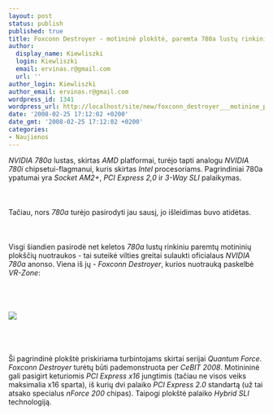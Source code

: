 ```yaml
---
layout: post
status: publish
published: true
title: Foxconn Destroyer - motininė plokštė, paremta 780a lustų rinkiniu
author:
  display_name: Kiewliszki
  login: Kiewliszki
  email: ervinas.r@gmail.com
  url: ''
author_login: Kiewliszki
author_email: ervinas.r@gmail.com
wordpress_id: 1341
wordpress_url: http://localhost/site/new/foxconn_destroyer___motinine_plokste__paremta_780a_lustu_rinkiniu/
date: '2008-02-25 17:12:02 +0200'
date_gmt: '2008-02-25 17:12:02 +0200'
categories:
- Naujienos
---
```

<p><i>NVIDIA 780a</i> lustas, skirtas <i>AMD</i> platformai, turėjo tapti analogu <i>NVIDIA 780i</i> chipsetui-flagmanui, kuris skirtas <i>Intel</i> procesoriams. Pagrindiniai 780a ypatumai yra <i>Socket AM2+</i>, <i>PCI Express 2,0</i> ir <i>3-Way SLI</i> palaikymas.<br />
<br><br />
<br>Tačiau, nors <i>780a</i> turėjo pasirodyti jau sausį, jo išleidimas buvo atidėtas.<br />
<br><br />
<br>Visgi šiandien pasirodė net keletos <i>780a</i> lustų rinkiniu paremtų motininių plokščių nuotraukos - tai suteikė vilties greitai sulaukti oficialaus <i>NVIDIA 780a</i> anonso. Viena iš jų - <i>Foxconn Destroyer</i>, kurios nuotrauką paskelbė <i>VR-Zone</i>:<br />
<br><br />
<br><br><img src="http://www.overclockers.ru/images/news/2008/02/25/destroyer_01.jpg"><br><br />
<br><br />
<br>Ši pagrindinė plokštė priskiriama turbintojams skirtai serijai <i>Quantum Force</i>. <i>Foxconn Destroyer </i> turėtų būti pademonstruota per <i>CeBIT 2008</i>. Motinininė gali pasigirt keturiomis <i>PCI Express x16</i> jungtimis (tačiau ne visos veiks maksimalia x16 sparta), iš kurių dvi palaiko <i>PCI Express 2.0</i> standartą (už tai atsako specialus <i>nForce 200</i> chipas). Taipogi plokštė palaiko <i>Hybrid SLI</i> technologiją.</p>
